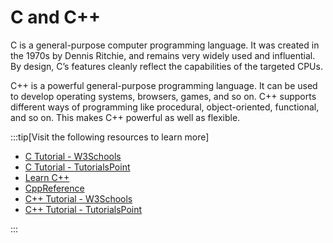 # C and C++

C is a general-purpose computer programming language. It was created in the 1970s by Dennis Ritchie, and remains very widely used and influential. By design, C’s features cleanly reflect the capabilities of the targeted CPUs.

C++ is a powerful general-purpose programming language. It can be used to develop operating systems, browsers, games, and so on. C++ supports different ways of programming like procedural, object-oriented, functional, and so on. This makes C++ powerful as well as flexible.

:::tip[Visit the following resources to learn more]

- [C Tutorial - W3Schools](https://www.w3schools.com/c/)
- [C Tutorial - TutorialsPoint](https://www.tutorialspoint.com/cprogramming/index.htm)
- [Learn C++](https://learncpp.com/)
- [CppReference](https://en.cppreference.com/)
- [C++ Tutorial - W3Schools](https://www.w3schools.com/cpp/default.asp)
- [C++ Tutorial - TutorialsPoint](https://www.tutorialspoint.com/cplusplus/index.htm)

:::
